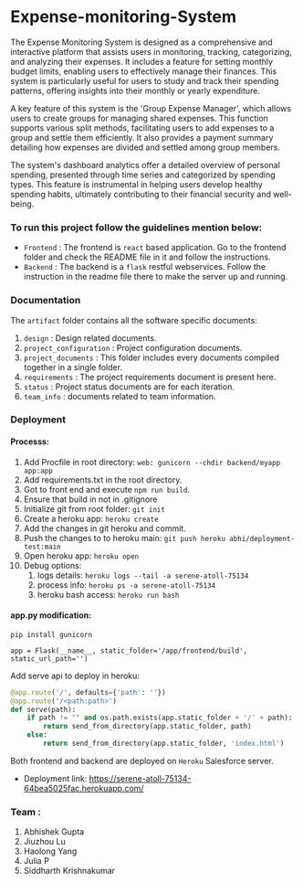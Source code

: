 # Expense-monitoring-System

The Expense Monitoring System is designed as a comprehensive and interactive platform that assists users in monitoring, tracking, categorizing, and analyzing their expenses. It includes a feature for setting monthly budget limits, enabling users to effectively manage their finances. This system is particularly useful for users to study and track their spending patterns, offering insights into their monthly or yearly expenditure.

A key feature of this system is the 'Group Expense Manager', which allows users to create groups for managing shared expenses. This function supports various split methods, facilitating users to add expenses to a group and settle them efficiently. It also provides a payment summary detailing how expenses are divided and settled among group members.

The system's dashboard analytics offer a detailed overview of personal spending, presented through time series and categorized by spending types. This feature is instrumental in helping users develop healthy spending habits, ultimately contributing to their financial security and well-being.

### To run this project follow the guidelines mention below:

- `Frontend` : The frontend is `react` based application. Go to the frontend folder and check the README file in it and follow the instructions.
- `Backend` : The backend is a `flask` restful webservices. Follow the instruction in the readme file there to make the server up and running.

### Documentation

The `artifact` folder contains all the software specific documents:

1. `design` : Design related documents.
2. `project_configuration` : Project configuration documents.
3. `project_documents` : This folder includes every documents compiled together in a single folder.
4. `requirements` : The project requirements document is present here.
5. `status` : Project status documents are for each iteration.
6. `team_info` : documents related to team information.

### Deployment

#### Processs:

1. Add Procfile in root directory: `web: gunicorn --chdir backend/myapp app:app`
2. Add requirements.txt in the root directory.
3. Got to front end and execute `npm run build`.
4. Ensure that build in not in .gitignore
5. Initialize git from root folder: `git init`
6. Create a heroku app: `heroku create`
7. Add the changes in git heroku and commit.
8. Push the changes to to heroku main: `git push heroku abhi/deployment-test:main`
9. Open heroku app: `heroku open`
10. Debug options:
    1. logs details: `heroku logs --tail -a serene-atoll-75134`
    2. process info: `heroku ps -a serene-atoll-75134`
    3. heroku bash access: `heroku run bash`

#### app.py modification:

`pip install gunicorn`

`app = Flask(__name__, static_folder='/app/frontend/build', static_url_path='')`

Add serve api to deploy in heroku:

```python
@app.route('/', defaults={'path': ''})
@app.route('/<path:path>')
def serve(path):
    if path != "" and os.path.exists(app.static_folder + '/' + path):
        return send_from_directory(app.static_folder, path)
    else:
        return send_from_directory(app.static_folder, 'index.html')
```

Both frontend and backend are deployed on `Heroku` Salesforce server.

- Deployment link: https://serene-atoll-75134-64bea5025fac.herokuapp.com/

### Team :

1. Abhishek Gupta
2. Jiuzhou Lu
3. Haolong Yang
4. Julia P
5. Siddharth Krishnakumar

